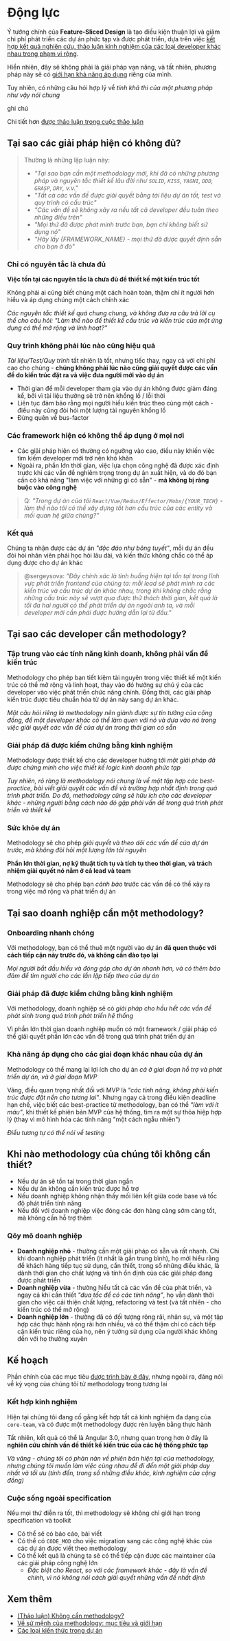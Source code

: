 # Động lực

Ý tưởng chính của **Feature-Sliced Design** là tạo điều kiện thuận lợi và giảm chi phí phát triển các dự án phức tạp và được phát triển, dựa trên việc [kết hợp kết quả nghiên cứu, thảo luận kinh nghiệm của các loại developer khác nhau trong phạm vi rộng](https://github.com/feature-sliced/documentation/discussions).

Hiển nhiên, đây sẽ không phải là giải pháp vạn năng, và tất nhiên, phương pháp này sẽ có [giới hạn khả năng áp dụng](/documentation/vi/docs/about/mission.md) riêng của mình.

Tuy nhiên, có những câu hỏi hợp lý về *tính khả thi của một phương pháp như vậy nói chung*

ghi chú

Chi tiết hơn [được thảo luận trong cuộc thảo luận](https://github.com/feature-sliced/documentation/discussions/27)

## Tại sao các giải pháp hiện có không đủ?[​](#tại-sao-các-giải-pháp-hiện-có-không-đủ "Link trực tiếp đến heading")

> Thường là những lập luận này:
>
> * *"Tại sao bạn cần một methodology mới, khi đã có những phương pháp và nguyên tắc thiết kế lâu đời như `SOLID`, `KISS`, `YAGNI`, `DDD`, `GRASP`, `DRY`, v.v."*
> * *"Tất cả các vấn đề được giải quyết bằng tài liệu dự án tốt, test và quy trình có cấu trúc"*
> * *"Các vấn đề sẽ không xảy ra nếu tất cả developer đều tuân theo những điều trên"*
> * *"Mọi thứ đã được phát minh trước bạn, bạn chỉ không biết sử dụng nó"*
> * *"Hãy lấy {FRAMEWORK\_NAME} - mọi thứ đã được quyết định sẵn cho bạn ở đó"*

### Chỉ có nguyên tắc là chưa đủ[​](#chỉ-có-nguyên-tắc-là-chưa-đủ "Link trực tiếp đến heading")

**Việc tồn tại các nguyên tắc là chưa đủ để thiết kế một kiến trúc tốt**

Không phải ai cũng biết chúng một cách hoàn toàn, thậm chí ít người hơn hiểu và áp dụng chúng một cách chính xác

*Các nguyên tắc thiết kế quá chung chung, và không đưa ra câu trả lời cụ thể cho câu hỏi: "Làm thế nào để thiết kế cấu trúc và kiến trúc của một ứng dụng có thể mở rộng và linh hoạt?"*

### Quy trình không phải lúc nào cũng hiệu quả[​](#quy-trình-không-phải-lúc-nào-cũng-hiệu-quả "Link trực tiếp đến heading")

*Tài liệu/Test/Quy trình* tất nhiên là tốt, nhưng tiếc thay, ngay cả với chi phí cao cho chúng - **chúng không phải lúc nào cũng giải quyết được các vấn đề do kiến trúc đặt ra và việc đưa người mới vào dự án**

* Thời gian để mỗi developer tham gia vào dự án không được giảm đáng kể, bởi vì tài liệu thường sẽ trở nên khổng lồ / lỗi thời
* Liên tục đảm bảo rằng mọi người hiểu kiến trúc theo cùng một cách - điều này cũng đòi hỏi một lượng tài nguyên khổng lồ
* Đừng quên về bus-factor

### Các framework hiện có không thể áp dụng ở mọi nơi[​](#các-framework-hiện-có-không-thể-áp-dụng-ở-mọi-nơi "Link trực tiếp đến heading")

* Các giải pháp hiện có thường có ngưỡng vào cao, điều này khiến việc tìm kiếm developer mới trở nên khó khăn
* Ngoài ra, phần lớn thời gian, việc lựa chọn công nghệ đã được xác định trước khi các vấn đề nghiêm trọng trong dự án xuất hiện, và do đó bạn cần có khả năng "làm việc với những gì có sẵn" - **mà không bị ràng buộc vào công nghệ**

> Q: *"Trong dự án của tôi `React/Vue/Redux/Effector/Mobx/{YOUR_TECH}` - làm thế nào tôi có thể xây dựng tốt hơn cấu trúc của các entity và mối quan hệ giữa chúng?"*

### Kết quả[​](#kết-quả "Link trực tiếp đến heading")

Chúng ta nhận được các dự án *"độc đáo như bông tuyết"*, mỗi dự án đều đòi hỏi nhân viên phải học hỏi lâu dài, và kiến thức không chắc có thể áp dụng được cho dự án khác

> @sergeysova: *"Đây chính xác là tình huống hiện tại tồn tại trong lĩnh vực phát triển frontend của chúng ta: mỗi lead sẽ phát minh ra các kiến trúc và cấu trúc dự án khác nhau, trong khi không chắc rằng những cấu trúc này sẽ vượt qua được thử thách thời gian, kết quả là tối đa hai người có thể phát triển dự án ngoài anh ta, và mỗi developer mới cần phải được hướng dẫn lại từ đầu."*

## Tại sao các developer cần methodology?[​](#tại-sao-các-developer-cần-methodology "Link trực tiếp đến heading")

### Tập trung vào các tính năng kinh doanh, không phải vấn đề kiến trúc[​](#tập-trung-vào-các-tính-năng-kinh-doanh-không-phải-vấn-đề-kiến-trúc "Link trực tiếp đến heading")

Methodology cho phép bạn tiết kiệm tài nguyên trong việc thiết kế một kiến trúc có thể mở rộng và linh hoạt, thay vào đó hướng sự chú ý của các developer vào việc phát triển chức năng chính. Đồng thời, các giải pháp kiến trúc được tiêu chuẩn hóa từ dự án này sang dự án khác.

*Một câu hỏi riêng là methodology nên giành được sự tin tưởng của cộng đồng, để một developer khác có thể làm quen với nó và dựa vào nó trong việc giải quyết các vấn đề của dự án trong thời gian có sẵn*

### Giải pháp đã được kiểm chứng bằng kinh nghiệm[​](#giải-pháp-đã-được-kiểm-chứng-bằng-kinh-nghiệm "Link trực tiếp đến heading")

Methodology được thiết kế cho các developer hướng tới *một giải pháp đã được chứng minh cho việc thiết kế logic kinh doanh phức tạp*

*Tuy nhiên, rõ ràng là methodology nói chung là về một tập hợp các best-practice, bài viết giải quyết các vấn đề và trường hợp nhất định trong quá trình phát triển. Do đó, methodology cũng sẽ hữu ích cho các developer khác - những người bằng cách nào đó gặp phải vấn đề trong quá trình phát triển và thiết kế*

### Sức khỏe dự án[​](#sức-khỏe-dự-án "Link trực tiếp đến heading")

Methodology sẽ cho phép *giải quyết và theo dõi các vấn đề của dự án trước, mà không đòi hỏi một lượng lớn tài nguyên*

**Phần lớn thời gian, nợ kỹ thuật tích tụ và tích tụ theo thời gian, và trách nhiệm giải quyết nó nằm ở cả lead và team**

Methodology sẽ cho phép bạn *cảnh báo* trước các vấn đề có thể xảy ra trong việc mở rộng và phát triển dự án

## Tại sao doanh nghiệp cần một methodology?[​](#tại-sao-doanh-nghiệp-cần-một-methodology "Link trực tiếp đến heading")

### Onboarding nhanh chóng[​](#onboarding-nhanh-chóng "Link trực tiếp đến heading")

Với methodology, bạn có thể thuê một người vào dự án **đã quen thuộc với cách tiếp cận này trước đó, và không cần đào tạo lại**

*Mọi người bắt đầu hiểu và đóng góp cho dự án nhanh hơn, và có thêm bảo đảm để tìm người cho các lần lặp tiếp theo của dự án*

### Giải pháp đã được kiểm chứng bằng kinh nghiệm[​](#giải-pháp-đã-được-kiểm-chứng-bằng-kinh-nghiệm-1 "Link trực tiếp đến heading")

Với methodology, doanh nghiệp sẽ có *giải pháp cho hầu hết các vấn đề phát sinh trong quá trình phát triển hệ thống*

Vì phần lớn thời gian doanh nghiệp muốn có một framework / giải pháp có thể giải quyết phần lớn các vấn đề trong quá trình phát triển dự án

### Khả năng áp dụng cho các giai đoạn khác nhau của dự án[​](#khả-năng-áp-dụng-cho-các-giai-đoạn-khác-nhau-của-dự-án "Link trực tiếp đến heading")

Methodology có thể mang lại lợi ích cho dự án *cả ở giai đoạn hỗ trợ và phát triển dự án, và ở giai đoạn MVP*

Vâng, điều quan trọng nhất đối với MVP là *"các tính năng, không phải kiến trúc được đặt nền cho tương lai"*. Nhưng ngay cả trong điều kiện deadline hạn chế, việc biết các best-practice từ methodology, bạn có thể *"làm với ít máu"*, khi thiết kế phiên bản MVP của hệ thống, tìm ra một sự thỏa hiệp hợp lý (thay vì mô hình hóa các tính năng "một cách ngẫu nhiên")

*Điều tương tự có thể nói về testing*

## Khi nào methodology của chúng tôi không cần thiết?[​](#khi-nào-methodology-của-chúng-tôi-không-cần-thiết "Link trực tiếp đến heading")

* Nếu dự án sẽ tồn tại trong thời gian ngắn
* Nếu dự án không cần kiến trúc được hỗ trợ
* Nếu doanh nghiệp không nhận thấy mối liên kết giữa code base và tốc độ phát triển tính năng
* Nếu đối với doanh nghiệp việc đóng các đơn hàng càng sớm càng tốt, mà không cần hỗ trợ thêm

### Qôy mô doanh nghiệp[​](#qôy-mô-doanh-nghiệp "Link trực tiếp đến heading")

* **Doanh nghiệp nhỏ** - thường cần một giải pháp có sẵn và rất nhanh. Chỉ khi doanh nghiệp phát triển (ít nhất là gần trung bình), họ mới hiểu rằng để khách hàng tiếp tục sử dụng, cần thiết, trong số những điều khác, là dành thời gian cho chất lượng và tính ổn định của các giải pháp đang được phát triển
* **Doanh nghiệp vừa** - thường hiểu tất cả các vấn đề của phát triển, và ngay cả khi cần thiết *"đua tốc để có các tính năng"*, họ vẫn dành thời gian cho việc cải thiện chất lượng, refactoring và test (và tất nhiên - cho kiến trúc có thể mở rộng)
* **Doanh nghiệp lớn** - thường đã có đối tượng rộng rãi, nhân sự, và một tập hợp các thực hành rộng rãi hơn nhiều, và có thể thậm chí có cách tiếp cận kiến trúc riêng của họ, nên ý tưởng sử dụng của người khác không đến với họ thường xuyên

## Kế hoạch[​](#kế-hoạch "Link trực tiếp đến heading")

Phần chính của các mục tiêu [được trình bày ở đây](/documentation/vi/docs/about/mission.md#goals), nhưng ngoài ra, đáng nói về kỳ vọng của chúng tôi từ methodology trong tương lai

### Kết hợp kinh nghiệm[​](#kết-hợp-kinh-nghiệm "Link trực tiếp đến heading")

Hiện tại chúng tôi đang cố gắng kết hợp tất cả kinh nghiệm đa dạng của `core-team`, và có được một methodology được rèn luyện bằng thực hành

Tất nhiên, kết quả có thể là Angular 3.0, nhưng quan trọng hơn ở đây là **nghiên cứu chính vấn đề thiết kế kiến trúc của các hệ thống phức tạp**

*Và vâng - chúng tôi có phàn nàn về phiên bản hiện tại của methodology, nhưng chúng tôi muốn làm việc cùng nhau để đi đến một giải pháp duy nhất và tối ưu (tính đến, trong số những điều khác, kinh nghiệm của cộng đồng)*

### Cuộc sống ngoài specification[​](#cuộc-sống-ngoài-specification "Link trực tiếp đến heading")

Nếu mọi thứ điễn ra tốt, thì methodology sẽ không chỉ giới hạn trong specification và toolkit

* Có thể sẽ có báo cáo, bài viết
* Có thể có `CODE_MOD` cho việc migration sang các công nghệ khác của các dự án được viết theo methodology
* Có thể kết quả là chúng ta sẽ có thể tiếp cận được các maintainer của các giải pháp công nghệ lớn
  <!-- -->
  * *Đặc biệt cho React, so với các framework khác - đây là vấn đề chính, vì nó không nói cách giải quyết những vấn đề nhất định*

## Xem thêm[​](#xem-thêm "Link trực tiếp đến heading")

* [(Thảo luận) Không cần methodology?](https://github.com/feature-sliced/documentation/discussions/27)
* [Về sứ mệnh của methodology: mục tiêu và giới hạn](/documentation/vi/docs/about/mission.md)
* [Các loại kiến thức trong dự án](/documentation/vi/docs/about/understanding/knowledge-types.md)
